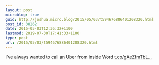 ```yaml
---
layout: post
microblog: true
guid: http://joshua.micro.blog/2015/05/03/t594676886401208320.html
post_id: 38262
date: 2015-05-03T12:36:32+1100
lastmod: 2019-07-30T17:41:33+1100
type: post
url: /2015/05/03/t594676886401208320.html
---
```

I've always wanted to call an Uber from inside Word [t.co/gAeZfmTbL...](https://t.co/gAeZfmTbLR)
